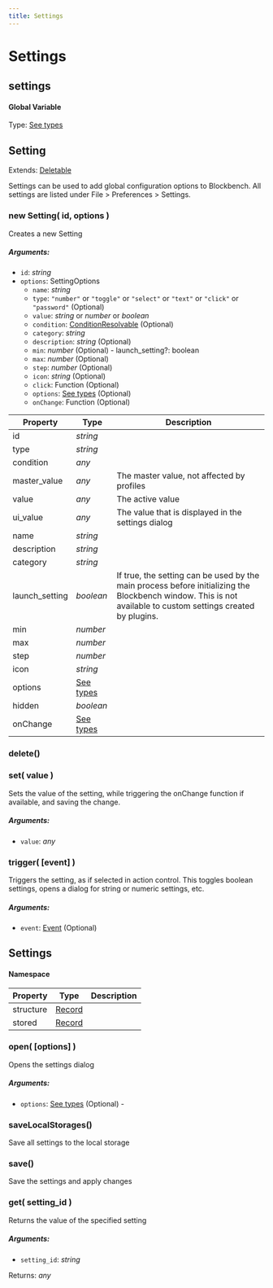```yaml
---
title: Settings
---
```


# Settings
## settings
#### Global Variable

Type: [See types](https://github.com/JannisX11/blockbench-types/blob/7f54313/types/settings.d.ts#L2)

<reference path="./blockbench.d.ts"/>


## Setting
Extends: [Deletable](misc#deletable)

Settings can be used to add global configuration options to Blockbench. All settings are listed under File > Preferences > Settings.

### new Setting( id, options )
Creates a new Setting

##### Arguments:
* `id`: *string*
* `options`: SettingOptions
	* `name`: *string*
	* `type`: `"number"` or `"toggle"` or `"select"` or `"text"` or `"click"` or `"password"` (Optional)
	* `value`: *string* or *number* or *boolean*
	* `condition`: [ConditionResolvable](https://github.com/JannisX11/blockbench-types/blob/main/types/util.d.ts#L1) (Optional)
	* `category`: *string*
	* `description`: *string* (Optional)
	* `min`: *number* (Optional) - launch_setting?: boolean
	* `max`: *number* (Optional)
	* `step`: *number* (Optional)
	* `icon`: *string* (Optional)
	* `click`: Function (Optional)
	* `options`: [See types](https://github.com/JannisX11/blockbench-types/blob/7f54313/types/settings.d.ts#L19) (Optional)
	* `onChange`: Function (Optional)


| Property | Type | Description |
| -------- | ---- | ----------- |
| id | *string* |  |
| type | *string* |  |
| condition | *any* |  |
| master_value | *any* | The master value, not affected by profiles |
| value | *any* | The active value |
| ui_value | *any* | The value that is displayed in the settings dialog |
| name | *string* |  |
| description | *string* |  |
| category | *string* |  |
| launch_setting | *boolean* | If true, the setting can be used by the main process before initializing the Blockbench window. This is not available to custom settings created by plugins. |
| min | *number* |  |
| max | *number* |  |
| step | *number* |  |
| icon | *string* |  |
| options | [See types](https://github.com/JannisX11/blockbench-types/blob/7f54313/types/settings.d.ts#L56) |  |
| hidden | *boolean* |  |
| onChange | [See types](https://github.com/JannisX11/blockbench-types/blob/7f54313/types/settings.d.ts#L60) |  |

### delete()


### set( value )
Sets the value of the setting, while triggering the onChange function if available, and saving the change.

##### Arguments:
* `value`: *any*


### trigger( [event] )
Triggers the setting, as if selected in action control. This toggles boolean settings, opens a dialog for string or numeric settings, etc.

##### Arguments:
* `event`: [Event](https://developer.mozilla.org/en-US/docs/Web/API/Event) (Optional)



## Settings
#### Namespace

| Property | Type | Description |
| -------- | ---- | ----------- |
| structure | [Record](#Record) |  |
| stored | [Record](#Record) |  |

### open( [options] )
Opens the settings dialog

##### Arguments:
* `options`: [See types](https://github.com/JannisX11/blockbench-types/blob/7f54313/types/settings.d.ts#L84) (Optional) -


### saveLocalStorages()
Save all settings to the local storage



### save()
Save the settings and apply changes



### get( setting_id )
Returns the value of the specified setting

##### Arguments:
* `setting_id`: *string*

Returns: *any*

